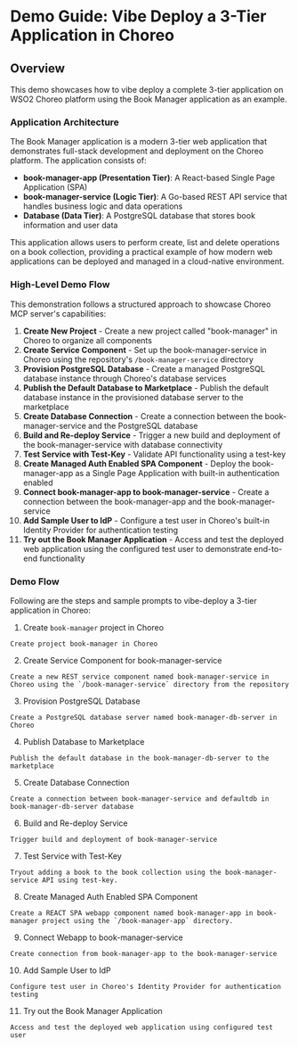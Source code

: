 # Demo Guide: Vibe Deploy a 3-Tier Application in Choreo

## Overview

This demo showcases how to vibe deploy a complete 3-tier application on WSO2 Choreo platform using the Book Manager application as an example.

### Application Architecture

The Book Manager application is a modern 3-tier web application that demonstrates full-stack development and deployment on the Choreo platform. The application consists of:

- **book-manager-app (Presentation Tier)**: A React-based Single Page Application (SPA)
- **book-manager-service (Logic Tier)**: A Go-based REST API service that handles business logic and data operations
- **Database (Data Tier)**: A PostgreSQL database that stores book information and user data

This application allows users to perform create, list and delete operations on a book collection, providing a practical example of how modern web applications can be deployed and managed in a cloud-native environment.

### High-Level Demo Flow

This demonstration follows a structured approach to showcase Choreo MCP server's capabilities:

1. **Create New Project** - Create a new project called "book-manager" in Choreo to organize all components
2. **Create Service Component** - Set up the book-manager-service in Choreo using the repository's `/book-manager-service` directory
3. **Provision PostgreSQL Database** - Create a managed PostgreSQL database instance through Choreo's database services
4. **Publish the Default Database to Marketplace** - Publish the default database instance in the provisioned database server to the marketplace  
5. **Create Database Connection** - Create a connection between the book-manager-service and the PostgreSQL database
6. **Build and Re-deploy Service** - Trigger a new build and deployment of the book-manager-service with database connectivity
7. **Test Service with Test-Key** - Validate API functionality using a test-key
8. **Create Managed Auth Enabled SPA Component** - Deploy the book-manager-app as a Single Page Application with built-in authentication enabled
9. **Connect book-manager-app to book-manager-service** - Create a connection between the book-manager-app and the book-manager-service
10. **Add Sample User to IdP** - Configure a test user in Choreo's built-in Identity Provider for authentication testing
11. **Try out the Book Manager Application** - Access and test the deployed web application using the configured test user to demonstrate end-to-end functionality

### Demo Flow

Following are the steps and sample prompts to vibe-deploy a 3-tier application in Choreo:


1. Create `book-manager` project in Choreo
```
Create project book-manager in Choreo
```

2. Create Service Component for book-manager-service
```
Create a new REST service component named book-manager-service in Choreo using the `/book-manager-service` directory from the repository
```

3. Provision PostgreSQL Database
```
Create a PostgreSQL database server named book-manager-db-server in Choreo
```

4. Publish Database to Marketplace
```
Publish the default database in the book-manager-db-server to the marketplace
```

5. Create Database Connection
```
Create a connection between book-manager-service and defaultdb in book-manager-db-server database
```

6. Build and Re-deploy Service
```
Trigger build and deployment of book-manager-service
```

7. Test Service with Test-Key
```
Tryout adding a book to the book collection using the book-manager-service API using test-key.
```

8. Create Managed Auth Enabled SPA Component
```
Create a REACT SPA webapp component named book-manager-app in book-manager project using the `/book-manager-app` directory.
```

9. Connect Webapp to book-manager-service
```
Create connection from book-manager-app to the book-manager-service
```

10. Add Sample User to IdP
```
Configure test user in Choreo's Identity Provider for authentication testing
```

11. Try out the Book Manager Application
```
Access and test the deployed web application using configured test user
```
